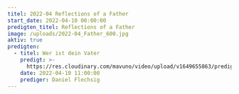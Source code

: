 ```yaml
---
titel: 2022-04 Reflections of a Father
start_date: 2022-04-10 00:00:00
predigten_titel: Reflections of a Father
image: /uploads/2022-04_Father_600.jpg
aktiv: true
predigten:
  - titel: Wer ist dein Vater
    predigt: >-
      https://res.cloudinary.com/mavuno/video/upload/v1649655863/predigten/2022-04%20Reflections%20of%20a%20Father/2022-04-10_GoDi_Mavuno_Berlin_-_Reflections_of_a_Father_1.mp3
    date: 2022-04-10 11:00:00
    prediger: Daniel Flechsig
---
```


